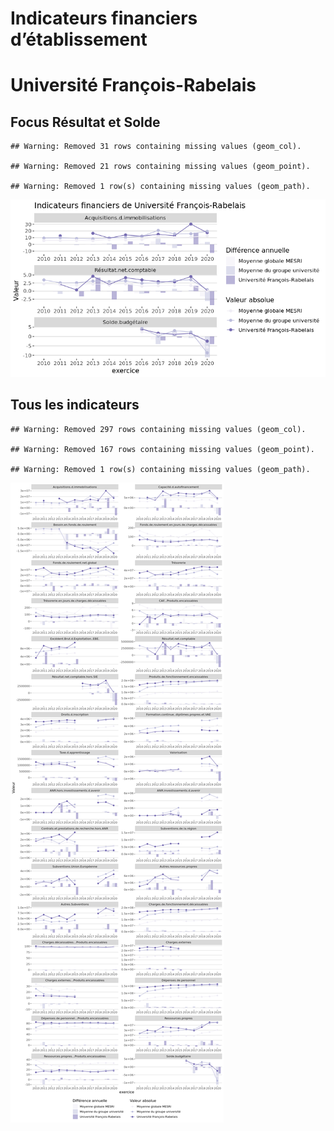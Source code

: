 Indicateurs financiers d’établissement
================

# Université François-Rabelais

## Focus Résultat et Solde

    ## Warning: Removed 31 rows containing missing values (geom_col).

    ## Warning: Removed 21 rows containing missing values (geom_point).

    ## Warning: Removed 1 row(s) containing missing values (geom_path).

![](université_françois_rabelais_files/figure-gfm/etab.focus-1.png)<!-- -->

## Tous les indicateurs

    ## Warning: Removed 297 rows containing missing values (geom_col).

    ## Warning: Removed 167 rows containing missing values (geom_point).

    ## Warning: Removed 1 row(s) containing missing values (geom_path).

![](université_françois_rabelais_files/figure-gfm/etab-1.png)<!-- -->
